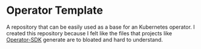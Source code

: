 # Operator Template
A repository that can be easily used as a base for an Kubernetes operator.
I created this repository because I felt like the files that projects like [Operator-SDK](https://sdk.operatorframework.io/) generate are to bloated and hard to understand.

